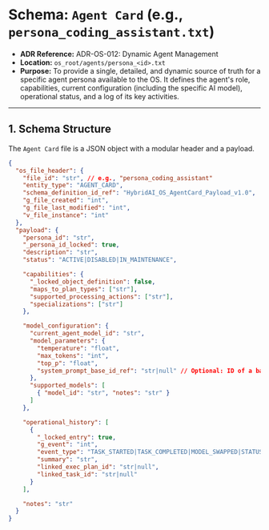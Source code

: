 # Schema: `Agent Card` (e.g., `persona_coding_assistant.txt`)

*   **ADR Reference:** ADR-OS-012: Dynamic Agent Management
*   **Location:** `os_root/agents/persona_<id>.txt`
*   **Purpose:** To provide a single, detailed, and dynamic source of truth for a specific agent persona available to the OS. It defines the agent's role, capabilities, current configuration (including the specific AI model), operational status, and a log of its key activities.

---

## 1. Schema Structure

The `Agent Card` file is a JSON object with a modular header and a payload.

```json
{
  "os_file_header": {
    "file_id": "str", // e.g., "persona_coding_assistant"
    "entity_type": "AGENT_CARD",
    "schema_definition_id_ref": "HybridAI_OS_AgentCard_Payload_v1.0",
    "g_file_created": "int",
    "g_file_last_modified": "int",
    "v_file_instance": "int"
  },
  "payload": {
    "persona_id": "str",
    "_persona_id_locked": true,
    "description": "str",
    "status": "ACTIVE|DISABLED|IN_MAINTENANCE",

    "capabilities": {
      "_locked_object_definition": false,
      "maps_to_plan_types": ["str"],
      "supported_processing_actions": ["str"],
      "specializations": ["str"]
    },

    "model_configuration": {
      "current_agent_model_id": "str",
      "model_parameters": {
        "temperature": "float",
        "max_tokens": "int",
        "top_p": "float",
        "system_prompt_base_id_ref": "str|null" // Optional: ID of a base system prompt artifact
      },
      "supported_models": [
        { "model_id": "str", "notes": "str" }
      ]
    },

    "operational_history": [
      {
        "_locked_entry": true,
        "g_event": "int",
        "event_type": "TASK_STARTED|TASK_COMPLETED|MODEL_SWAPPED|STATUS_CHANGED|SESSION_CREATED",
        "summary": "str",
        "linked_exec_plan_id": "str|null",
        "linked_task_id": "str|null"
      }
    ],

    "notes": "str"
  }
}